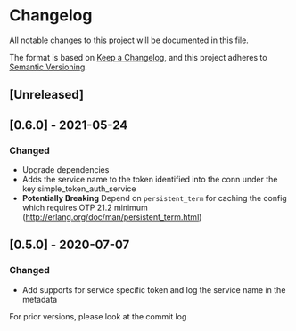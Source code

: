 # Changelog

All notable changes to this project will be documented in this file.

The format is based on [Keep a Changelog](https://keepachangelog.com/en/1.0.0/),
and this project adheres to [Semantic Versioning](https://semver.org/spec/v2.0.0.html).

## [Unreleased]

## [0.6.0] - 2021-05-24
### Changed
 * Upgrade dependencies
 * Adds the service name to the token identified into the conn under the key simple_token_auth_service
 * **Potentially Breaking** Depend on `persistent_term` for caching the config which requires OTP 21.2 minimum (http://erlang.org/doc/man/persistent_term.html)

## [0.5.0] - 2020-07-07
### Changed
 * Add supports for service specific token and log the service name in the metadata

For prior versions, please look at the commit log
